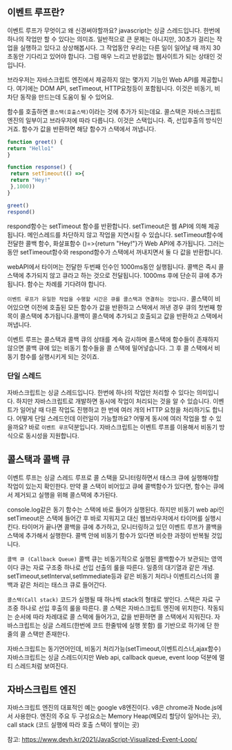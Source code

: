 ## 이벤트 루프란?
이벤트 루프가 무엇이고 왜 신경써야할까요?
javascript는 싱글 스레드입니다. 한번에 하나의 작업만 할 수 있다는 의미죠.
일반적으로 큰 문제는 아니지만, 30초가 걸리는 작업을 실행하고 있다고 상상해봅시다.
그 작업동안 우리는 다른 일이 일어날 때 까지 30초동안 기다리고 있어야 합니다.
그럼 매우 느리고 반응없는 웹사이트가 되는 상태인 것입니다.

브라우저는 자바스크립트 엔진에서 제공하지 않는 몇가지 기능인  Web API를 제공합니다.
여기에는 DOM API, setTimeout, HTTP요청등이 포함됩니다. 이것은 비동기, 비차단 동작을 만드는데 도움이 될 수 있어요.

함수를 호출하면 `콜스택(호출스택)`이라는 것에 추가가 되는데요.
콜스택은 자바스크립트 엔진의 일부이고 브라우저에 따라 다릅니다. 이것은 스택입니다. 즉, 선입후출의 방식인거죠. 함수가 값을 반환하면 해당 함수가 스택에서 꺼냅니다.

```js
function greet() {
return "Hello1"
}

function response() {
 return setTimeout(() =>{
 return "Hey!"
 },1000))
}

greet()
respond()
```
respond함수는 setTimeout 함수를 반환합니다. setTimeout은 웹 API에 의해 제공됩니다.
메인스레드를 차단하지 않고 작업을 지연시킬 수 있습니다.
setTimeout함수에 전달한 콜백 함수, 화살표함수 ()=>{return "Hey!"}가 Web API에 추가됩니다.
그러는동안 setTimeout함수와 respond함수가 스택에서 꺼내지면서 둘 다 값을 반환합니다.

webAPI에서 타이머는 전달한 두번째 인수인 1000ms동안 실행됩니다. 콜백은 즉시 콜스택에 추가되지 않고 큐라고 하는 것으로 전달됩니다.
1000ms 후에 단순히 큐에 추가됩니다. 함수는 차례를 기다려야 합니다.

`이벤트 루프가 유일한 작업을 수행할 시간은 큐를 콜스택과 연결하는 것입니다.` 콜스택이 비어있으면 이전에 호출된 모든 함수가 값을 반환하고 스택에서 꺼낸 경우 큐의 첫번째 항목이 콜스택에 추가됩니다.콜백이 콜스택에 추가되고 호출되고 값을 반환하고 스택에서 꺼냅니다.

이벤트 루프는 콜스택과 콜백 큐의 상태를 계속 감시하며 콜스택에 함수들이 존재하지 않으면 콜백 큐에 있는 비동기 함수들을 콜 스택에 밀어넣습니다. 그 후 콜 스택에서 비동기 함수를 실행시키게 되는 것이죠.


### 단일 스레드

자바스크립트는 싱글 스레드입니다. 한번에 하나의 작업만 처리할 수 있다는 의미입니다. 하지만 자바스크립트로 개발하면 동시에 작업이 처리되는 것을 알 수 있습니다. 이벤트가 일어날 때 다른 작업도 진행하고 한 번에 여러 개의 HTTP 요청을 처리하기도 합니다. 어떻게 단일 스레드인데 이런일이 가능할까요? 어떻게 동시에 여러 작업을 할 수 있을까요? 바로 `이벤트 루프`덕분입니다.
자바스크립트는 이벤트 루프를 이용해서 비동기 방식으로 동시성을 지원합니다.


## 콜스택과 콜백 큐

이벤트 루프는 싱글 스레드 루프로 콜 스택을 모니터링하면서 태스크 큐에 실행해야할 작업이 있는지 확인한다. 만약 콜 스택이 비어있고 큐에 콜백함수가 있다면, 함수는 큐에서 제거되고 실행을 위해 콜스택에 추가된다.

console.log같은 동기 함수는 스택에 바로 들어가 실행된다. 하지만 비동기 web api인 setTimeout은 스택에 들어간 후 바로 지워지고 대신 웹브라우저에서 타이머를 실행시킨다. 타이머가 끝나면 콜백을  큐에 추가하고, 모니터링하고 있던 이벤트 루프가 콜백을 스택에 추가해서 실행한다. 콜백 안에 비동기 함수가 있다면 비슷한 과정이 반복될 것입니다.

`콜백 큐 (Callback Queue)`
콜백 큐는 비동기적으로 실행된 콜백함수가 보관되는 영역이다
큐는 자료 구조중 하나로 선입 선출의 룰을 따른다.
일종의 대기열과 같은 개념. setTimeout,setInterval,setImmediate등과 같은 비동기 처리나 이벤트리스너의 콜백과 같은 처리는 태스크 큐로 들어간다.

`콜스택(Call stack)`
코드가 실행될 때 하나씩 stack의 형태로 쌓인다.
스택은 자료 구조중 하나로 선입 후출의 룰을 따른다.
콜 스택은 자바스크립트 엔진에 위치한다.
작동되는 순서에 따라 차례대로 콜 스택에 들어가고, 값을 반환하면 콜 스택에서 지워진다. 자바스크립트는 싱글 스레드(한번에 코드 한줄밖에 실행 못함) 를 기반으로 하기에 단 한줄의 콜 스택만 존재한다.


자바스크립트는 동기언어인데, 비동기 처리가능(setTimeout,이벤트리스너,ajax함수)
자바스크립트는 싱글 스레드이지만 Web api, callback queue, event loop 덕분에 멀티 스레드처럼 보여진다.

## 자바스크립트 엔진

자바스크립트 엔진의 대표적인 예는 google v8엔진이다. v8은 chrome과 Node.js에서 사용한다. 엔진의 주요 두 구성요소는 Memory Heap(메모리 할당이 일어나는 곳), call stack (코드 실행에 따라 호출 스택이 쌓이는 곳)




참고: https://www.devh.kr/2021/JavaScript-Visualized-Event-Loop/
